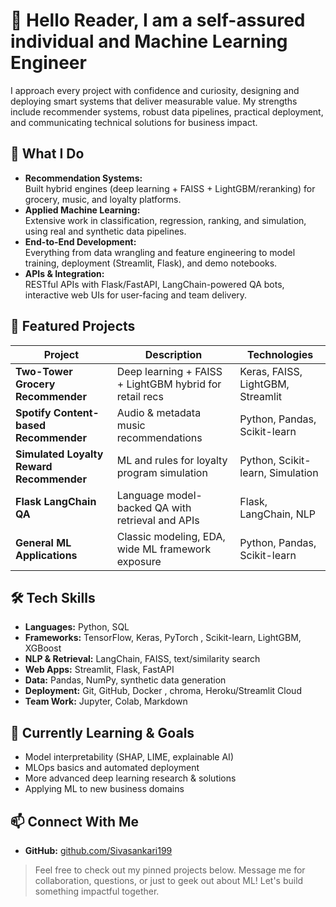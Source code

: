 # 👋 Hello Reader, I am a self-assured individual and Machine Learning Engineer

I approach every project with confidence and curiosity, designing and deploying smart systems that deliver measurable value. My strengths include recommender systems, robust data pipelines, practical deployment, and communicating technical solutions for business impact.

## 🚀 What I Do

- **Recommendation Systems:**  
  Built hybrid engines (deep learning + FAISS + LightGBM/reranking) for grocery, music, and loyalty platforms.
- **Applied Machine Learning:**  
  Extensive work in classification, regression, ranking, and simulation, using real and synthetic data pipelines.
- **End-to-End Development:**  
  Everything from data wrangling and feature engineering to model training, deployment (Streamlit, Flask), and demo notebooks.
- **APIs & Integration:**  
  RESTful APIs with Flask/FastAPI, LangChain-powered QA bots, interactive web UIs for user-facing and team delivery.

## 📂 Featured Projects

| Project                                 | Description                                               | Technologies                              |
|------------------------------------------|-----------------------------------------------------------|-------------------------------------------|
| **Two-Tower Grocery Recommender**       | Deep learning + FAISS + LightGBM hybrid for retail recs   | Keras, FAISS, LightGBM, Streamlit         |
| **Spotify Content-based Recommender**    | Audio & metadata music recommendations                    | Python, Pandas, Scikit-learn              |
| **Simulated Loyalty Reward Recommender** | ML and rules for loyalty program simulation               | Python, Scikit-learn, Simulation          |
| **Flask LangChain QA**                   | Language model-backed QA with retrieval and APIs          | Flask, LangChain, NLP                     |
| **General ML Applications**              | Classic modeling, EDA, wide ML framework exposure         | Python, Pandas, Scikit-learn              |

## 🛠️ Tech Skills

- **Languages:** Python, SQL
- **Frameworks:** TensorFlow, Keras, PyTorch , Scikit-learn, LightGBM, XGBoost
- **NLP & Retrieval:** LangChain, FAISS, text/similarity search
- **Web Apps:** Streamlit, Flask, FastAPI
- **Data:** Pandas, NumPy, synthetic data generation
- **Deployment:** Git, GitHub, Docker , chroma, Heroku/Streamlit Cloud
- **Team Work:** Jupyter, Colab, Markdown

## 🌱 Currently Learning & Goals

- Model interpretability (SHAP, LIME, explainable AI)
- MLOps basics and automated deployment
- More advanced deep learning research & solutions
- Applying ML to new business domains

## 📫 Connect With Me

- **GitHub:** [github.com/Sivasankari199](https://github.com/Sivasankari199)

> Feel free to check out my pinned projects below. Message me for collaboration, questions, or just to geek out about ML! Let's build something impactful together.



